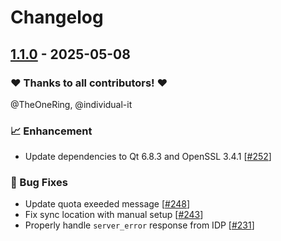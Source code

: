 # Changelog

## [1.1.0](https://github.com/opencloud-eu/desktop/releases/tag/v1.1.0) - 2025-05-08

### ❤️ Thanks to all contributors! ❤️

@TheOneRing, @individual-it

### 📈 Enhancement

- Update dependencies to Qt 6.8.3 and OpenSSL 3.4.1 [[#252](https://github.com/opencloud-eu/desktop/pull/252)]

### 🐛 Bug Fixes

- Update quota exeeded message [[#248](https://github.com/opencloud-eu/desktop/pull/248)]
- Fix sync location with manual setup [[#243](https://github.com/opencloud-eu/desktop/pull/243)]
- Properly handle `server_error` response from IDP [[#231](https://github.com/opencloud-eu/desktop/pull/231)]
